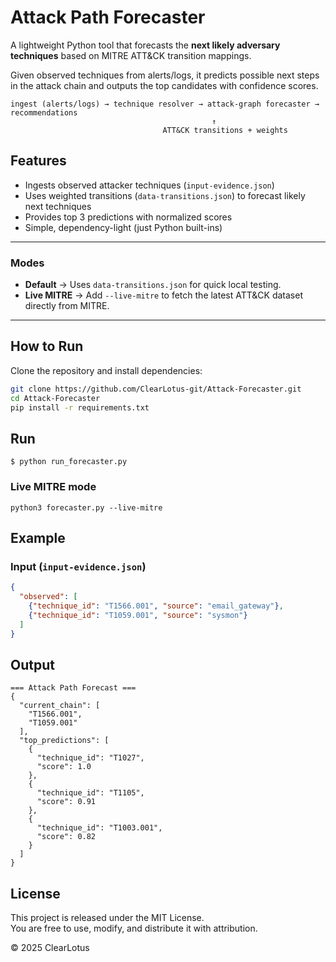 # Attack Path Forecaster

A lightweight Python tool that forecasts the **next likely adversary techniques** based on MITRE ATT&CK transition mappings.

Given observed techniques from alerts/logs, it predicts possible next steps in the attack chain and outputs the top candidates with confidence scores.

```
ingest (alerts/logs) → technique resolver → attack-graph forecaster → recommendations
                                             ↑
                                  ATT&CK transitions + weights
```
## Features
- Ingests observed attacker techniques (`input-evidence.json`)
- Uses weighted transitions (`data-transitions.json`) to forecast likely next techniques
- Provides top 3 predictions with normalized scores
- Simple, dependency-light (just Python built-ins)

---

### Modes
- **Default** → Uses `data-transitions.json` for quick local testing.  
- **Live MITRE** → Add `--live-mitre` to fetch the latest ATT&CK dataset directly from MITRE.  


---
## How to Run

Clone the repository and install dependencies:

```bash
git clone https://github.com/ClearLotus-git/Attack-Forecaster.git
cd Attack-Forecaster
pip install -r requirements.txt
```
## Run
```
$ python run_forecaster.py
```

### Live MITRE mode

```
python3 forecaster.py --live-mitre
```


## Example

### Input (`input-evidence.json`)
```json
{
  "observed": [
    {"technique_id": "T1566.001", "source": "email_gateway"},
    {"technique_id": "T1059.001", "source": "sysmon"}
  ]
}
```

## Output

```
=== Attack Path Forecast ===
{
  "current_chain": [
    "T1566.001",
    "T1059.001"
  ],
  "top_predictions": [
    {
      "technique_id": "T1027",
      "score": 1.0
    },
    {
      "technique_id": "T1105",
      "score": 0.91
    },
    {
      "technique_id": "T1003.001",
      "score": 0.82
    }
  ]
}
```

## License

This project is released under the MIT License.  
You are free to use, modify, and distribute it with attribution.

© 2025 ClearLotus









